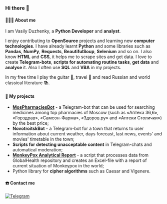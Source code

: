 ### Hi there 👋



#### 👨🏻‍💻 About me

I am Vasily Duzhenky, a **Python Developer** and **analyst**. 

I enjoy contributing to **OpenSource** projects and learning new **computer technologies**. I have already learnt **Python** and some libraries such as **Pandas**, **NumPy**, **Requests**, **BeautifulSoup**, **Selenium** and so on. I also know **HTML** and **CSS**, it helps me to scrape sites and get data. I love to create **Telegram-bots**, **scripts for automating routine tasks**, **get data** and **analyse** it. Also I often use **SQL** and **VBA** in my projects.

In my free time I play the guitar 🎸, travel 🗿 and read Russian and world classical literature 📚.


#### 🎯 My projects
- [**MosPharmaciesBot**](https://github.com/duzhenkij/MosPharmaciesBot) - a Telegram-bot that can be used for searching medicines among top pharmacies of Moscow (such as «Аптека 36,6», «Горздрав», «Самсон-Фарма», «Здоров.ру» and «Аптеки Столички») by the best price;
- **NovotroitskBot** - a Telegram-bot for a town that returns to user information about current weather, days forecast, last news, events' and movies' timetable in the town;
- **Scripts for detecting unacceptable content** in Telegram-chats and automatical moderation;
- [**MonkeyPox Analytical Report**](https://github.com/duzhenkij/MonkeyPox_Analytical_Report) - a script that processes data from GlobalHealth repository and creates an Excel-file with a report of current situation of Monkeypox in the world;
- Python library for **cipher algorithms** such as Caesar and Vigenere.

#### ☎️ Contact me

<div id="badges">
  <a href="https://t.me/duzhenky">
    <img src="https://img.shields.io/badge/Telegram-blue?style=for-the-badge&logo=telegram&logoColor=white" alt="Telegram"/>
  </a>
</div>
